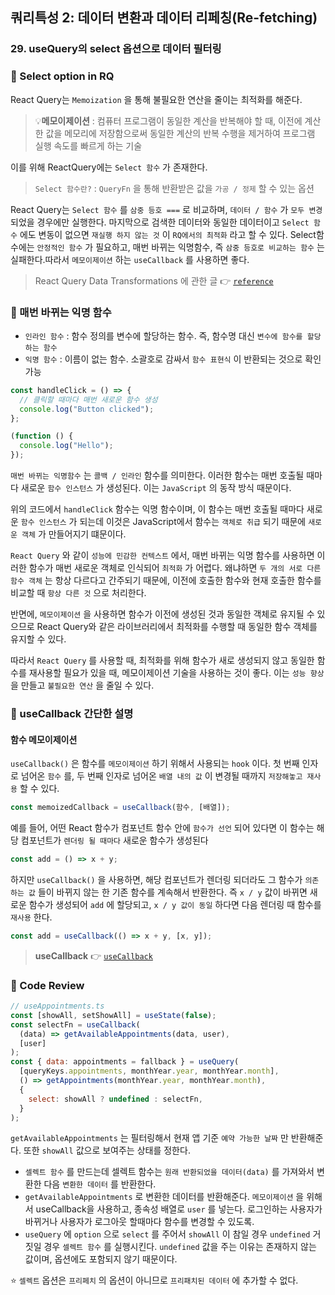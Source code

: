 ## 쿼리특성 2: 데이터 변환과 데이터 리페칭(Re-fetching)

### 29. useQuery의 select 옵션으로 데이터 필터링

### 📌 Select option in RQ

React Query는 `Memoization` 을 통해 불필요한 연산을 줄이는 최적화를 해준다.

> 💡**메모이제이션** : 컴퓨터 프로그램이 동일한 계산을 반복해야 할 때, 이전에 계산한 값을 메모리에 저장함으로써 동일한 계산의 반복 수행을 제거하여 프로그램 실행 속도를 빠르게 하는 기술

이를 위해 ReactQuery에는 `Select 함수` 가 존재한다.

> `Select 함수란?` : `QueryFn` 을 통해 반환받은 값을 `가공 / 정제` 할 수 있는 옵션

React Query는 `Select 함수` 를 `삼중 등호 ===` 로 비교하며, `데이터 / 함수` 가 `모두 변경`
되었을 경우에만 실행한다.
마지막으로 검색한 데이터와 동일한 데이터이고 `Select 함수` 에도 변동이 없으면 `재실행 하지 않는 것` 이 `RQ에서의 최적화` 라고 할 수 있다.
Select함수에는 `안정적인 함수` 가 필요하고, 매번 바뀌는 익명함수, 즉 `삼중 등호로 비교하는 함수` 는 실패한다.따라서 `메모이제이션` 하는 `useCallback` 를 사용하면 좋다.

> React Query Data Transformations 에 관한 글 👉 [`reference`]

### 📌 매번 바뀌는 익명 함수

- `인라인 함수` : 함수 정의를 변수에 할당하는 함수. 즉, 함수명 대신 `변수에 함수를 할당하는 함수`
- `익명 함수` : 이름이 없는 함수. 소괄호로 감싸서 `함수 표현식` 이 반환되는 것으로 확인 가능

```js
const handleClick = () => {
  // 클릭할 때마다 매번 새로운 함수 생성
  console.log("Button clicked");
};

(function () {
  console.log("Hello");
});
```

`매번 바뀌는 익명함수` 는 `콜백 / 인라인` 함수를 의미한다. 이러한 함수는 매번 호출될 때마다 새로운 `함수 인스턴스` 가 생성된다. 이는 `JavaScript` 의 동작 방식 때문이다.

위의 코드에서 `handleClick` 함수는 익명 함수이며, 이 함수는 매번 호출될 때마다 새로운 `함수 인스턴스` 가 되는데 이것은 JavaScript에서 함수는 `객체로 취급` 되기 때문에 `새로운 객체` 가 만들어지기 떄문이다.

`React Query` 와 같이 `성능에 민감한 컨텍스트` 에서, 매번 바뀌는 익명 함수를 사용하면 이러한 함수가 매번 새로운 객체로 인식되어 `최적화` 가 어렵다. 왜냐하면 `두 개의 서로 다른 함수 객체` 는 항상 다르다고 간주되기 때문에, 이전에 호출한 함수와 현재 호출한 함수를 비교할 때 `항상 다른 것` 으로 처리한다.

반면에, `메모이제이션` 을 사용하면 함수가 이전에 생성된 것과 동일한 객체로 유지될 수 있으므로 React Query와 같은 라이브러리에서 최적화를 수행할 때 동일한 함수 객체를 유지할 수 있다.

따라서 `React Query` 를 사용할 때, 최적화를 위해 함수가 새로 생성되지 않고 동일한 함수를 재사용할 필요가 있을 때, 메모이제이션 기술을 사용하는 것이 좋다. 이는 `성능 향상` 을 만들고 `불필요한 연산` 을 줄일 수 있다.

### 📌 useCallback 간단한 설명

#### 함수 메모이제이션

`useCallback()` 은 함수를 `메모이제이션` 하기 위해서 사용되는 `hook` 이다.
첫 번째 인자로 넘어온 `함수` 를, 두 번째 인자로 넘어온 `배열 내의 값` 이 변경될 때까지 `저장해놓고 재사용` 할 수 있다.

```jsx
const memoizedCallback = useCallback(함수, [배열]);
```

예를 들어, 어떤 React 함수가 컴포넌트 함수 안에 `함수가 선언` 되어 있다면 이 함수는 해당 컴포넌트가 `렌더링 될 때마다` 새로운 함수가 생성된다

```js
const add = () => x + y;
```

하지만 `useCallback()` 을 사용하면, 해당 컴포넌트가 렌더링 되더라도 그 함수가 `의존하는 값` 들이 바뀌지 않는 한 기존 함수를 계속해서 반환한다. 즉 `x / y` 값이 바뀌면 새로운 함수가 생성되어 `add` 에 할당되고, `x / y 값이 동일` 하다면 다음 렌더링 때 함수를 `재사용` 한다.

```js
const add = useCallback(() => x + y, [x, y]);
```

> **useCallback** 👉 [`useCallback`]

### 📌 Code Review

```jsx
// useAppointments.ts
const [showAll, setShowAll] = useState(false);
const selectFn = useCallback(
  (data) => getAvailableAppointments(data, user),
  [user]
);
const { data: appointments = fallback } = useQuery(
  [queryKeys.appointments, monthYear.year, monthYear.month],
  () => getAppointments(monthYear.year, monthYear.month),
  {
    select: showAll ? undefined : selectFn,
  }
);
```

`getAvailableAppointments` 는 필터링해서 현재 앱 기준 `예약 가능한 날짜` 만 반환해준다. 또한 `showAll` 값으로 보여주는 상태를 정한다.

- `셀렉트 함수` 를 만드는데 셀렉트 함수는 `원래 반환되었을 데이터(data)` 를 가져와서 변환한 다음 `변환한 데이터` 를 반환한다.
- `getAvailableAppointments` 로 변환한 데이터를 반환해준다. `메모이제이션` 을 위해서 useCallback을 사용하고, 종속성 배열로 `user` 를 넣는다. 로그인하는 사용자가 바뀌거나 사용자가 로그아웃 할때마다 함수를 변경할 수 있도록.
- `useQuery` 에 `option` 으로 `select` 를 주어서 `showAll` 이 참일 경우 `undefined` 거짓일 경우 `셀렉트 함수` 를 실행시킨다. `undefined` 값을 주는 이유는 존재하지 않는 값이며, 옵션에도 포함되지 않기 때문이다.

⭐️ `셀렉트` 옵션은 `프리페치` 의 옵션이 아니므로 `프리패치된 데이터` 에 추가할 수 없다.

[`reference`]: https://tkdodo.eu/blog/react-query-data-transformations
[`useCallback`]: https://www.daleseo.com/react-hooks-use-callback/
